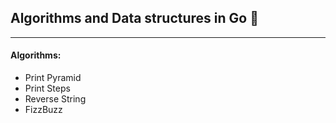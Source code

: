 ## Algorithms and Data structures in Go :rocket:
---

#### Algorithms:
* Print Pyramid
* Print Steps
* Reverse String
* FizzBuzz